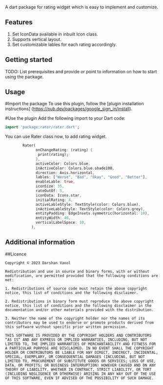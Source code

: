 <!--
This README describes the package. If you publish this package to pub.dev,
this README's contents appear on the landing page for your package.

For information about how to write a good package README, see the guide for
[writing package pages](https://dart.dev/guides/libraries/writing-package-pages).

For general information about developing packages, see the Dart guide for
[creating packages](https://dart.dev/guides/libraries/create-library-packages)
and the Flutter guide for
[developing packages and plugins](https://flutter.dev/developing-packages).
-->

A dart package for rating widget which is easy to implement and customize.

## Features

1. Set IconData available in inbuilt Icon class.
2. Supports vertical layout.
3. Set customizable lables for each rating accordingly.


## Getting started

TODO: List prerequisites and provide or point to information on how to
start using the package.

## Usage

#Import the package 
To use this plugin, follow the [plugin installation instructions] (https://pub.dev/packages/google_sign_in/install).

#Use the plugin 
Add the following import to your Dart code:
```dart
import 'package:rater/rater.dart';
```
You can use Rater class now, to add rating widget.

```dart
        Rater(
              onChangeRating: (rating) {
               print(rating);
              },
              activeColor: Colors.blue,
              inActiveColor: Colors.blue.shade100,
              direction: Axis.horizontal,
              lables: ["Worse", "Bad", "Okay", "Good", "Better"],
              enableLable: true,
              iconSize: 35,
              rateOutOf: 5,
              iconData: Icons.star,
              initialRating: 4,
              activeLableStyle: TextStyle(color: Colors.blue),
              inActiveLableStyle: TextStyle(color: Colors.grey),
              entityPadding: EdgeInsets.symmetric(horizontal: 10),
              entityWidth: 40,
              verticalLabelSpace: 10,
            ),
```

## Additional information



##Licence
```
Copyright © 2023 Darshan Vanol

Redistribution and use in source and binary forms, with or without modification, are permitted provided that the following conditions are met:

1. Redistributions of source code must retain the above copyright notice, this list of conditions and the following disclaimer.

2. Redistributions in binary form must reproduce the above copyright notice, this list of conditions and the following disclaimer in the documentation and/or other materials provided with the distribution.

3. Neither the name of the copyright holder nor the names of its contributors may be used to endorse or promote products derived from this software without specific prior written permission.

THIS SOFTWARE IS PROVIDED BY THE COPYRIGHT HOLDERS AND CONTRIBUTORS “AS IS” AND ANY EXPRESS OR IMPLIED WARRANTIES, INCLUDING, BUT NOT LIMITED TO, THE IMPLIED WARRANTIES OF MERCHANTABILITY AND FITNESS FOR A PARTICULAR PURPOSE ARE DISCLAIMED. IN NO EVENT SHALL THE COPYRIGHT HOLDER OR CONTRIBUTORS BE LIABLE FOR ANY DIRECT, INDIRECT, INCIDENTAL, SPECIAL, EXEMPLARY, OR CONSEQUENTIAL DAMAGES (INCLUDING, BUT NOT LIMITED TO, PROCUREMENT OF SUBSTITUTE GOODS OR SERVICES; LOSS OF USE, DATA, OR PROFITS; OR BUSINESS INTERRUPTION) HOWEVER CAUSED AND ON ANY THEORY OF LIABILITY, WHETHER IN CONTRACT, STRICT LIABILITY, OR TORT (INCLUDING NEGLIGENCE OR OTHERWISE) ARISING IN ANY WAY OUT OF THE USE OF THIS SOFTWARE, EVEN IF ADVISED OF THE POSSIBILITY OF SUCH DAMAGE.
```
